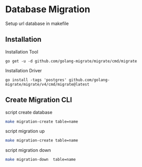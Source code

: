 # Database Migration
Setup url database in makefile
## Installation
Installation Tool
```
go get -u -d github.com/golang-migrate/migrate/cmd/migrate
```

Installation Driver
```
go install -tags 'postgres' github.com/golang-migrate/migrate/v4/cmd/migrate@latest
```

## Create Migration CLI
script create database 
```bash
make migration-create table=name
```
 
script migration up
```bash
make migration-create table=name
```

script migration down
```bash
make migration-down  table=name
```
